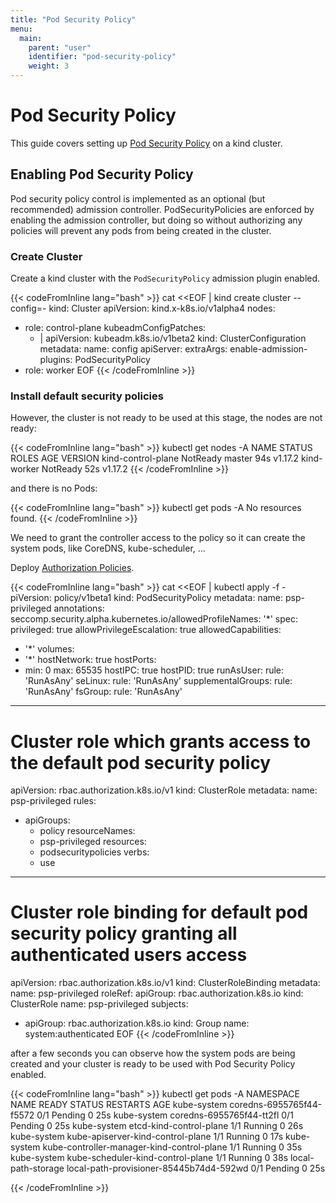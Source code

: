 ```yaml
---
title: "Pod Security Policy"
menu:
  main:
    parent: "user"
    identifier: "pod-security-policy"
    weight: 3
---
```


# Pod Security Policy

This guide covers setting up [Pod Security Policy](https://kubernetes.io/docs/concepts/policy/pod-security-policy/)
on a kind cluster.

## Enabling Pod Security Policy

Pod security policy control is implemented as an optional (but recommended) admission controller. PodSecurityPolicies are enforced by enabling the admission controller, but doing so without authorizing any policies will prevent any pods from being created in the cluster.

### Create Cluster

Create a kind cluster with the `PodSecurityPolicy` admission plugin enabled.

{{< codeFromInline lang="bash" >}}
cat <<EOF | kind create cluster --config=-
kind: Cluster
apiVersion: kind.x-k8s.io/v1alpha4
nodes:
- role: control-plane
  kubeadmConfigPatches:
  - |
    apiVersion: kubeadm.k8s.io/v1beta2
    kind: ClusterConfiguration
    metadata:
      name: config
    apiServer:
      extraArgs:
        enable-admission-plugins: PodSecurityPolicy
- role: worker
EOF
{{< /codeFromInline >}}

### Install default security policies

However, the cluster is not ready to be used at this stage, the nodes are not ready:

{{< codeFromInline lang="bash" >}}
kubectl get nodes -A
NAME                 STATUS     ROLES    AGE   VERSION
kind-control-plane   NotReady   master   94s   v1.17.2
kind-worker          NotReady   <none>   52s   v1.17.2
{{< /codeFromInline >}}

and there is no Pods:

{{< codeFromInline lang="bash" >}}
kubectl get pods -A
No resources found.
{{< /codeFromInline >}}

We need to grant the controller access to the policy so it can create the system pods, like CoreDNS, kube-scheduler, ...

Deploy [Authorization Policies](https://kubernetes.io/docs/concepts/policy/pod-security-policy/#authorizing-policies).

{{< codeFromInline lang="bash" >}}
cat <<EOF | kubectl apply -f -
piVersion: policy/v1beta1
kind: PodSecurityPolicy
metadata:
  name: psp-privileged
  annotations:
    seccomp.security.alpha.kubernetes.io/allowedProfileNames: '*'
spec:
  privileged: true
  allowPrivilegeEscalation: true
  allowedCapabilities:
  - '*'
  volumes:
  - '*'
  hostNetwork: true
  hostPorts:
  - min: 0
    max: 65535
  hostIPC: true
  hostPID: true
  runAsUser:
    rule: 'RunAsAny'
  seLinux:
    rule: 'RunAsAny'
  supplementalGroups:
    rule: 'RunAsAny'
  fsGroup:
    rule: 'RunAsAny'
---
# Cluster role which grants access to the default pod security policy
apiVersion: rbac.authorization.k8s.io/v1
kind: ClusterRole
metadata:
  name: psp-privileged
rules:
- apiGroups:
  - policy
  resourceNames:
  - psp-privileged
  resources:
  - podsecuritypolicies
  verbs:
  - use
---
# Cluster role binding for default pod security policy granting all authenticated users access
apiVersion: rbac.authorization.k8s.io/v1
kind: ClusterRoleBinding
metadata:
  name: psp-privileged
roleRef:
  apiGroup: rbac.authorization.k8s.io
  kind: ClusterRole
  name: psp-privileged
subjects:
- apiGroup: rbac.authorization.k8s.io
  kind: Group
  name: system:authenticated
EOF
{{< /codeFromInline >}}


after a few seconds you can observe how the system pods are being created and your cluster is ready to be used with Pod Security Policy enabled.

{{< codeFromInline lang="bash" >}}
kubectl get pods -A
NAMESPACE            NAME                                         READY   STATUS    RESTARTS   AGE
kube-system          coredns-6955765f44-f5572                     0/1     Pending   0          25s
kube-system          coredns-6955765f44-tt2fl                     0/1     Pending   0          25s
kube-system          etcd-kind-control-plane                      1/1     Running   0          26s
kube-system          kube-apiserver-kind-control-plane            1/1     Running   0          17s
kube-system          kube-controller-manager-kind-control-plane   1/1     Running   0          35s
kube-system          kube-scheduler-kind-control-plane            1/1     Running   0          38s
local-path-storage   local-path-provisioner-85445b74d4-592wd      0/1     Pending   0          25s

{{< /codeFromInline >}}